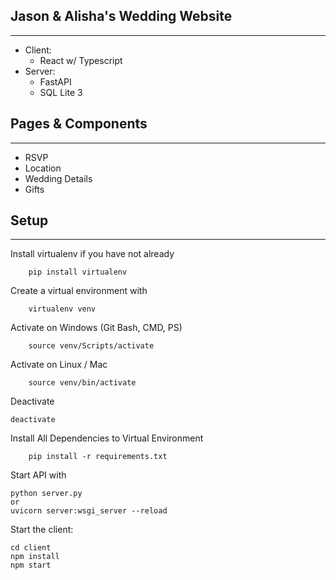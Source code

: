 ## Jason & Alisha's Wedding Website
<hr />

* Client:
    * React w/ Typescript
* Server:
    * FastAPI
    * SQL Lite 3


## Pages & Components
<hr />

* RSVP
* Location
* Wedding Details
* Gifts

## Setup
<hr />

Install virtualenv if you have not already
```
    pip install virtualenv
```

Create a virtual environment with
```
    virtualenv venv
```
Activate on Windows (Git Bash, CMD, PS)
```
    source venv/Scripts/activate
```
Activate on Linux / Mac
```
    source venv/bin/activate
```
Deactivate
```
deactivate
```
Install All Dependencies to Virtual Environment
```
    pip install -r requirements.txt
```
Start API with
```
python server.py
or
uvicorn server:wsgi_server --reload
```
Start the client:
```
cd client
npm install
npm start
```